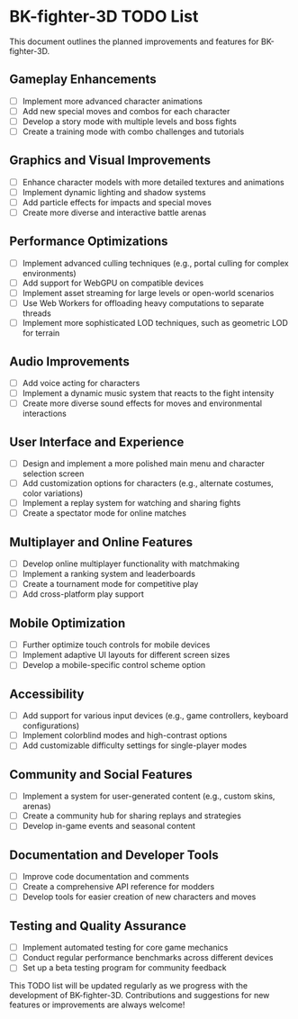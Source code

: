 # BK-fighter-3D TODO List

This document outlines the planned improvements and features for BK-fighter-3D.

## Gameplay Enhancements

- [ ] Implement more advanced character animations
- [ ] Add new special moves and combos for each character
- [ ] Develop a story mode with multiple levels and boss fights
- [ ] Create a training mode with combo challenges and tutorials

## Graphics and Visual Improvements

- [ ] Enhance character models with more detailed textures and animations
- [ ] Implement dynamic lighting and shadow systems
- [ ] Add particle effects for impacts and special moves
- [ ] Create more diverse and interactive battle arenas

## Performance Optimizations

- [ ] Implement advanced culling techniques (e.g., portal culling for complex environments)
- [ ] Add support for WebGPU on compatible devices
- [ ] Implement asset streaming for large levels or open-world scenarios
- [ ] Use Web Workers for offloading heavy computations to separate threads
- [ ] Implement more sophisticated LOD techniques, such as geometric LOD for terrain

## Audio Improvements

- [ ] Add voice acting for characters
- [ ] Implement a dynamic music system that reacts to the fight intensity
- [ ] Create more diverse sound effects for moves and environmental interactions

## User Interface and Experience

- [ ] Design and implement a more polished main menu and character selection screen
- [ ] Add customization options for characters (e.g., alternate costumes, color variations)
- [ ] Implement a replay system for watching and sharing fights
- [ ] Create a spectator mode for online matches

## Multiplayer and Online Features

- [ ] Develop online multiplayer functionality with matchmaking
- [ ] Implement a ranking system and leaderboards
- [ ] Create a tournament mode for competitive play
- [ ] Add cross-platform play support

## Mobile Optimization

- [ ] Further optimize touch controls for mobile devices
- [ ] Implement adaptive UI layouts for different screen sizes
- [ ] Develop a mobile-specific control scheme option

## Accessibility

- [ ] Add support for various input devices (e.g., game controllers, keyboard configurations)
- [ ] Implement colorblind modes and high-contrast options
- [ ] Add customizable difficulty settings for single-player modes

## Community and Social Features

- [ ] Implement a system for user-generated content (e.g., custom skins, arenas)
- [ ] Create a community hub for sharing replays and strategies
- [ ] Develop in-game events and seasonal content

## Documentation and Developer Tools

- [ ] Improve code documentation and comments
- [ ] Create a comprehensive API reference for modders
- [ ] Develop tools for easier creation of new characters and moves

## Testing and Quality Assurance

- [ ] Implement automated testing for core game mechanics
- [ ] Conduct regular performance benchmarks across different devices
- [ ] Set up a beta testing program for community feedback

This TODO list will be updated regularly as we progress with the development of BK-fighter-3D. Contributions and suggestions for new features or improvements are always welcome!